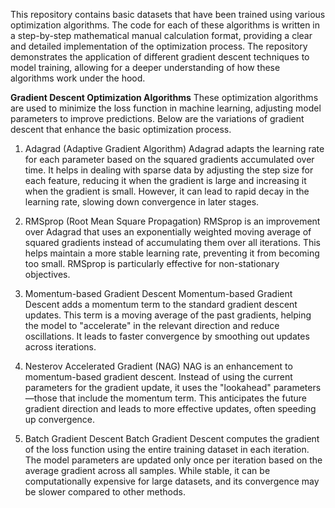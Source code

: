 This repository contains basic datasets that have been trained using various optimization algorithms. The code for each of these algorithms is written in a step-by-step mathematical manual calculation format, providing a clear and detailed implementation of the optimization process. The repository demonstrates the application of different gradient descent techniques to model training, allowing for a deeper understanding of how these algorithms work under the hood.


**Gradient Descent Optimization Algorithms**
These optimization algorithms are used to minimize the loss function in machine learning, adjusting model parameters to improve predictions. Below are the variations of gradient descent that enhance the basic optimization process.

1. Adagrad (Adaptive Gradient Algorithm)
Adagrad adapts the learning rate for each parameter based on the squared gradients accumulated over time. It helps in dealing with sparse data by adjusting the step size for each feature, reducing it when the gradient is large and increasing it when the gradient is small. However, it can lead to rapid decay in the learning rate, slowing down convergence in later stages.

2. RMSprop (Root Mean Square Propagation)
RMSprop is an improvement over Adagrad that uses an exponentially weighted moving average of squared gradients instead of accumulating them over all iterations. This helps maintain a more stable learning rate, preventing it from becoming too small. RMSprop is particularly effective for non-stationary objectives.

3. Momentum-based Gradient Descent
Momentum-based Gradient Descent adds a momentum term to the standard gradient descent updates. This term is a moving average of the past gradients, helping the model to "accelerate" in the relevant direction and reduce oscillations. It leads to faster convergence by smoothing out updates across iterations.

4. Nesterov Accelerated Gradient (NAG)
NAG is an enhancement to momentum-based gradient descent. Instead of using the current parameters for the gradient update, it uses the "lookahead" parameters—those that include the momentum term. This anticipates the future gradient direction and leads to more effective updates, often speeding up convergence.

5. Batch Gradient Descent
Batch Gradient Descent computes the gradient of the loss function using the entire training dataset in each iteration. The model parameters are updated only once per iteration based on the average gradient across all samples. While stable, it can be computationally expensive for large datasets, and its convergence may be slower compared to other methods.
